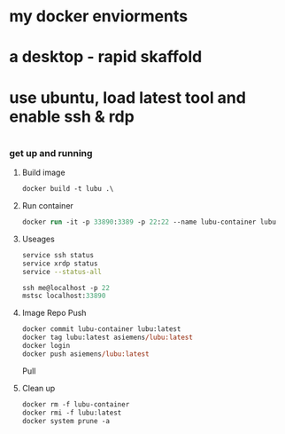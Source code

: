 # my docker enviorments
# a desktop - rapid skaffold
#  use ubuntu, load latest tool and enable ssh & rdp
#

### get up and running

1. Build image
    ```ps
    docker build -t lubu .\
    ```

2. Run container
    ```ps
    docker run -it -p 33890:3389 -p 22:22 --name lubu-container lubu
    ```

3. Useages
    ```bash
    service ssh status
    service xrdp status
    service --status-all
    ```

    ```ps
    ssh me@localhost -p 22
    mstsc localhost:33890
    ```

9.  Image Repo
    Push
    ```ps
    docker commit lubu-container lubu:latest
    docker tag lubu:latest asiemens/lubu:latest
    docker login
    docker push asiemens/lubu:latest
    ```
    Pull



10. Clean up 
    ```ps
    docker rm -f lubu-container
    docker rmi -f lubu:latest
    docker system prune -a
    ```

